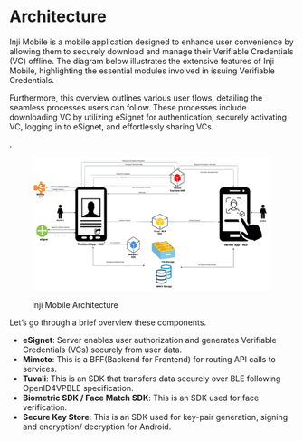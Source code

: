 # Architecture

Inji Mobile is a mobile application designed to enhance user convenience by allowing them to securely download and manage their Verifiable Credentials (VC) offline. The diagram below illustrates the extensive features of Inji Mobile, highlighting the essential modules involved in issuing Verifiable Credentials.

Furthermore, this overview outlines various user flows, detailing the seamless processes users can follow. These processes include downloading VC by utilizing eSignet for authentication, securely activating VC, logging in to eSignet, and effortlessly sharing VCs.

.



<figure><img src="../../.gitbook/assets/inji_architecture_diagram.png" alt=""><figcaption><p>Inji Mobile Architecture</p></figcaption></figure>

Let’s go through a brief overview these components.

* **eSignet**: Server enables user authorization and generates Verifiable Credentials (VCs) securely from user data.
* **Mimoto**: This is a BFF(Backend for Frontend) for routing API calls to services.
* **Tuvali**: This is an SDK that transfers data securely over BLE following OpenID4VPBLE specification.
* **Biometric SDK / Face Match SDK**: This is an SDK used for face verification.
* **Secure Key Store**: This is an SDK used for key-pair generation, signing and encryption/ decryption for Android.
